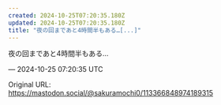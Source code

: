 ```yaml
---
created: 2024-10-25T07:20:35.180Z
updated: 2024-10-25T07:20:35.180Z
title: "夜の回まであと4時間半もある…[...]"
---
```


<p>夜の回まであと4時間半もある…</p>

&mdash; 2024-10-25 07:20:35 UTC

Original URL: https://mastodon.social/@sakuramochi0/113366848974189315
